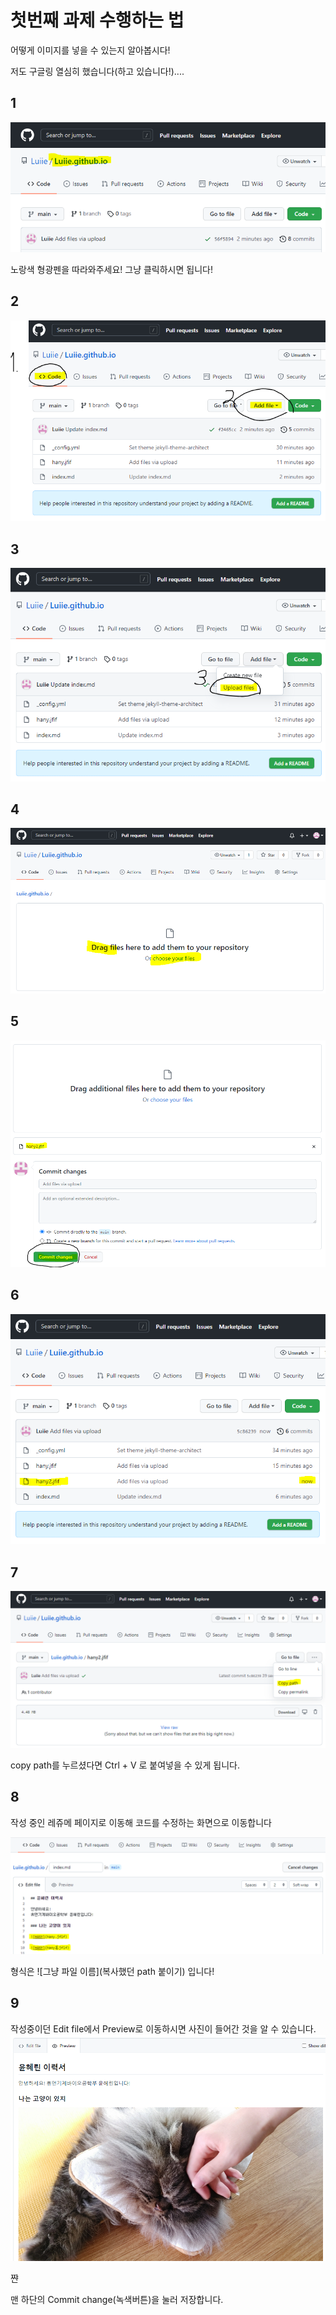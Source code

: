 # 첫번째 과제 수행하는 법

어떻게 이미지를 넣을 수 있는지 알아봅시다!

저도 구글링 열심히 했습니다(하고 있습니다!)....

## 1
![hw1](b.PNG)

노랑색 형광펜을 따라와주세요! 그냥 클릭하시면 됩니다!

## 2
![hw1](bb.PNG)
## 3
![hw1](bbb.PNG)
## 4
![hw1](bbbb.PNG)
## 5
![hw1](bbbbb.PNG)
## 6
![hw1](bbbbbb.PNG)
## 7
![hw1](bbbbbbb.PNG)

copy path를 누르셨다면 Ctrl + V 로 붙여넣을 수 있게 됩니다.

## 8

작성 중인 레쥬메 페이지로 이동해 코드를 수정하는 화면으로 이동합니다


![hw1](bbbbbbbb.PNG)

형식은 ![그냥 파일 이름](복사했던 path 붙이기) 입니다!

## 9

작성중이던 Edit file에서 Preview로 이동하시면 사진이 들어간 것을 알 수 있습니다.
![hw1](bbbbbbbbb.PNG)

쨘

맨 하단의 Commit change(녹색버튼)을 눌러 저장합니다.
